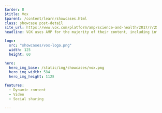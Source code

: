 ```yaml
---
$order: 0
$title: Vox
$parent: /content/learn/showcases.html
class: showcase post-detail
site_url: https://www.vox.com/platform/amp/science-and-health/2017/7/25/16019892/solar-eclipse-2017-interactive-map
headline: VOX uses AMP for the majority of their content, including interactive data journalism pieces like this one which includes media like GIFs and videos.

logo:
  src: "showcases/vox-logo.png"
  width: 125
  height: 60

hero:
  hero_img_base: /static/img/showcases/vox.png
  hero_img_width: 584
  hero_img_height: 1128

features:
  - Dynamic content
  - Video
  - Social sharing

---
```





